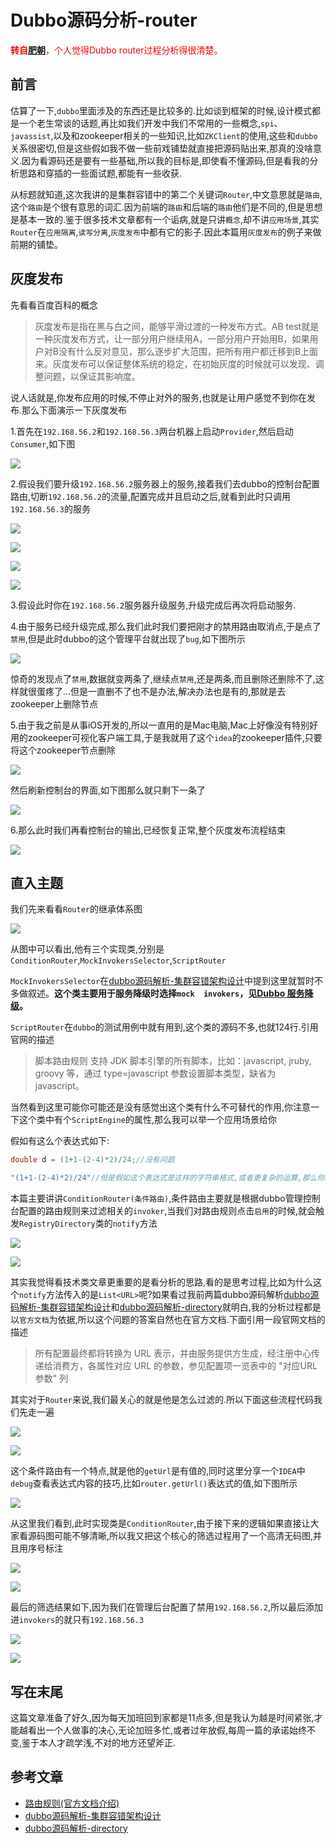 # Dubbo源码分析-router

<font color=red>**转自[肥朝](https://www.jianshu.com/p/278e782eef85)**，个人觉得Dubbo router过程分析得很清楚。</font>

## 前言

估算了一下,`dubbo`里面涉及的东西还是比较多的.比如谈到框架的时候,设计模式都是一个老生常谈的话题,再比如我们开发中我们不常用的一些概念,`spi`、`javassist`,以及和zookeeper相关的一些知识,比如`ZKClient`的使用,这些和`dubbo`关系很密切,但是这些假如我不做一些前戏铺垫就直接把源码贴出来,那真的没啥意义.因为看源码还是要有一些基础,所以我的目标是,即使看不懂源码,但是看我的分析思路和穿插的一些面试题,都能有一些收获.

从标题就知道,这次我讲的是集群容错中的第二个关键词`Router`,中文意思就是`路由`,这个`路由`是个很有意思的词汇.因为前端的`路由`和后端的`路由`他们是不同的,但是思想是基本一致的.鉴于很多技术文章都有一个诟病,就是只讲`概念`,却不讲`应用场景`,其实`Router`在`应用隔离`,`读写分离`,`灰度发布`中都有它的影子.因此本篇用`灰度发布`的例子来做前期的铺垫。

## 灰度发布

先看看百度百科的概念

> 灰度发布是指在黑与白之间，能够平滑过渡的一种发布方式。AB test就是一种灰度发布方式，让一部分用户继续用A，一部分用户开始用B，如果用户对B没有什么反对意见，那么逐步扩大范围，把所有用户都迁移到B上面来。灰度发布可以保证整体系统的稳定，在初始灰度的时候就可以发现、调整问题，以保证其影响度。

说人话就是,你发布应用的时候,不停止对外的服务,也就是让用户感觉不到你在发布.那么下面演示一下灰度发布

1.首先在`192.168.56.2`和`192.168.56.3`两台机器上启动`Provider`,然后启动`Consumer`,如下图

![](https://alvin-jay.oss-cn-hangzhou.aliyuncs.com/middleware/dubbo/router/router1.png)

2.假设我们要升级`192.168.56.2`服务器上的服务,接着我们去dubbo的控制台配置路由,切断`192.168.56.2`的流量,配置完成并且启动之后,就看到此时只调用`192.168.56.3`的服务

![](https://alvin-jay.oss-cn-hangzhou.aliyuncs.com/middleware/dubbo/router/router2.png)

![](https://alvin-jay.oss-cn-hangzhou.aliyuncs.com/middleware/dubbo/router/router3.png)

![](https://alvin-jay.oss-cn-hangzhou.aliyuncs.com/middleware/dubbo/router/router4.png)

![](https://alvin-jay.oss-cn-hangzhou.aliyuncs.com/middleware/dubbo/router/router5.png)

3.假设此时你在`192.168.56.2`服务器升级服务,升级完成后再次将启动服务.

4.由于服务已经升级完成,那么我们此时我们要把刚才的禁用路由取消点,于是点了`禁用`,但是此时dubbo的这个管理平台就出现了`bug`,如下图所示

![](https://alvin-jay.oss-cn-hangzhou.aliyuncs.com/middleware/dubbo/router/router6.png)

惊奇的发现点了`禁用`,数据就变两条了,继续点`禁用`,还是两条,而且删除还删除不了,这样就很蛋疼了...但是一直删不了也不是办法,解决办法也是有的,那就是去zookeeper上删除节点

5.由于我之前是从事iOS开发的,所以一直用的是Mac电脑,Mac上好像没有特别好用的zookeeper可视化客户端工具,于是我就用了这个`idea`的zookeeper插件,只要将这个zookeeper节点删除

![](https://alvin-jay.oss-cn-hangzhou.aliyuncs.com/middleware/dubbo/router/router7.png)

然后刷新控制台的界面,如下图那么就只剩下一条了

![](https://alvin-jay.oss-cn-hangzhou.aliyuncs.com/middleware/dubbo/router/router8.png)

6.那么此时我们再看控制台的输出,已经恢复正常,整个灰度发布流程结束

![](https://alvin-jay.oss-cn-hangzhou.aliyuncs.com/middleware/dubbo/router/router9.png)

## 直入主题

我们先来看看`Router`的继承体系图

![](https://alvin-jay.oss-cn-hangzhou.aliyuncs.com/middleware/dubbo/router/router10.png)

从图中可以看出,他有三个实现类,分别是`ConditionRouter`,`MockInvokersSelector`,`ScriptRouter`

`MockInvokersSelector`在[dubbo源码解析-集群容错架构设计](https://www.jianshu.com/p/8e007012367e)中提到这里就暂时不多做叙述。**这个类主要用于服务降级时选择`mock  invokers`，见[Dubbo 服务降级](https://xuanjian1992.top/2019/05/07/Dubbo-%E6%9C%8D%E5%8A%A1%E9%99%8D%E7%BA%A7%E5%88%86%E6%9E%90/)。**

`ScriptRouter`在`dubbo`的测试用例中就有用到,这个类的源码不多,也就124行.引用官网的描述

> 脚本路由规则 支持 JDK 脚本引擎的所有脚本，比如：javascript, jruby, groovy 等，通过 type=javascript 参数设置脚本类型，缺省为 javascript。

当然看到这里可能你可能还是没有感觉出这个类有什么不可替代的作用,你注意一下这个类中有个`ScriptEngine`的属性,那么我可以举一个应用场景给你

假如有这么个表达式如下:

```java
double d = (1+1-(2-4)*2)/24;//没有问题 

"(1+1-(2-4)*2)/24"//但是假如这个表达式是这样的字符串格式,或者更复杂的运算,那么你就不好处理了,然后这个ScriptEngine类的eval方法就能很好处理这类字符串表达式的问题
```

本篇主要讲讲`ConditionRouter(条件路由)`,条件路由主要就是根据dubbo管理控制台配置的路由规则来过滤相关的`invoker`,当我们对路由规则点击`启用`的时候,就会触发`RegistryDirectory`类的`notify`方法

![](https://alvin-jay.oss-cn-hangzhou.aliyuncs.com/middleware/dubbo/router/router11.png)

![](https://alvin-jay.oss-cn-hangzhou.aliyuncs.com/middleware/dubbo/router/router12.png)

其实我觉得看技术类文章更重要的是看分析的思路,看的是思考过程,比如为什么这个`notify`方法传入的是`List<URL>`呢?如果看过我前两篇dubbo源码解析[dubbo源码解析-集群容错架构设计](https://www.jianshu.com/p/8e007012367e)和[dubbo源码解析-directory](https://www.jianshu.com/p/3d47873f8ad3)就明白,我的分析过程都是以`官方文档`为依据,所以这个问题的答案自然也在官方文档.下面引用一段官网文档的描述

> 所有配置最终都将转换为 URL 表示，并由服务提供方生成，经注册中心传递给消费方，各属性对应 URL 的参数，参见配置项一览表中的 "对应URL参数" 列

其实对于`Router`来说,我们最关心的就是他是怎么过滤的.所以下面这些流程代码我们先走一遍

![](https://alvin-jay.oss-cn-hangzhou.aliyuncs.com/middleware/dubbo/router/router13.png)

![](https://alvin-jay.oss-cn-hangzhou.aliyuncs.com/middleware/dubbo/router/router14.png)

这个条件路由有一个特点,就是他的`getUrl`是有值的,同时这里分享一个`IDEA`中`debug`查看表达式内容的技巧,比如`router.getUrl()`表达式的值,如下图所示

![](https://alvin-jay.oss-cn-hangzhou.aliyuncs.com/middleware/dubbo/router/router15.png)

从这里我们看到,此时实现类是`ConditionRouter`,由于接下来的逻辑如果直接让大家看源码图可能不够清晰,所以我又把这个核心的筛选过程用了一个高清无码图,并且用序号标注

![](https://alvin-jay.oss-cn-hangzhou.aliyuncs.com/middleware/dubbo/router/router16.png)

![](https://alvin-jay.oss-cn-hangzhou.aliyuncs.com/middleware/dubbo/router/router17.png)

最后的筛选结果如下,因为我们在管理后台配置了禁用`192.168.56.2`,所以最后添加进`invokers`的就只有`192.168.56.3`

![](https://alvin-jay.oss-cn-hangzhou.aliyuncs.com/middleware/dubbo/router/router18.png)

![](https://alvin-jay.oss-cn-hangzhou.aliyuncs.com/middleware/dubbo/router/router19.png)

## 写在末尾

这篇文章准备了好久,因为每天加班回到家都是11点多,但是我认为越是时间紧张,才能越看出一个人做事的决心,无论加班多忙,或者过年放假,每周一篇的承诺始终不变,鉴于本人才疏学浅,不对的地方还望斧正.

## 参考文章

- [路由规则(官方文档介绍)](https://dubbo.gitbooks.io/dubbo-user-book/demos/routing-rule.html)
- [dubbo源码解析-集群容错架构设计](https://www.jianshu.com/p/8e007012367e)
- [dubbo源码解析-directory](https://www.jianshu.com/p/3d47873f8ad3)